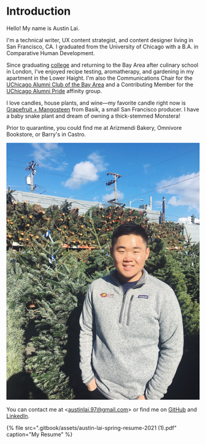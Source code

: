 # Introduction

Hello! My name is Austin Lai.

I'm a technical writer, UX content strategist, and content designer living in San Francisco, CA. I graduated from the University of Chicago with a B.A. in Comparative Human Development. 

Since graduating [college](https://collegeadmissions.uchicago.edu/uncommon-blog/adulting-in-college) and returning to the Bay Area after culinary school in London, I've enjoyed recipe testing, aromatherapy, and gardening in my apartment in the Lower Haight. I'm also the Communications Chair for the [UChicago Alumni Club of the Bay Area](https://alumniandfriends.uchicago.edu/s/community?clubGroupName=Alumni+Club+of+the+Bay+Area) and a Contributing Member for the [UChicago Alumni Pride](https://alumniandfriends.uchicago.edu/s/community?clubGroupName=UChicago%20Alumni%20Pride) affinity group.

I love candles, house plants, and wine—my favorite candle right now is [Grapefruit + Mangosteen](https://www.basikcandle.com/collections/candles/products/grapefruit-mangosteen-candle) from Basik, a small San Francisco producer. I have a baby snake plant and dream of owning a thick-stemmed Monstera!  

Prior to quarantine, you could find me at Arizmendi Bakery, Omnivore Bookstore, or Barry's in Castro. 

![Flowercraft, San Francisco CA](.gitbook/assets/photo-2.jpg)

You can contact me at &lt;austinlai.97@gmail.com&gt; or find me on [GitHub](https://github.com/alai97) and [LinkedIn](https://www.linkedin.com/in/austin-lai/). 

{% file src=".gitbook/assets/austin-lai-spring-resume-2021 \(1\).pdf" caption="My Resume" %}

